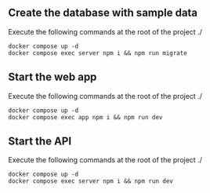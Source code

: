 ## Create the database with sample data

Execute the following commands at the root of the project ./

    docker compose up -d
    docker compose exec server npm i && npm run migrate


## Start the web app

Execute the following commands at the root of the project ./

    docker compose up -d
    docker compose exec app npm i && npm run dev


## Start the API

Execute the following commands at the root of the project ./

    docker compose up -d
    docker compose exec server npm i && npm run dev
